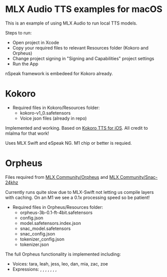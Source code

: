 # MLX Audio TTS examples for macOS

This is an example of using MLX Audio to run local TTS models.

Steps to run:

 - Open project in Xcode
 - Copy your required files to relevant Resources folder (Kokoro and Orpheus)
 - Change project signing in "Signing and Capabilities" project settings
 - Run the App

 nSpeak framework is embedeed for Kokoro already.

# Kokoro

 - Required files in Kokoro/Resources folder: 
    - kokoro-v1_0.safetensors
    - Voice json files (already in repo)
 
Implemented and working. Based on [Kokoro TTS for iOS](https://github.com/mlalma/kokoro-ios).  All credit to mlalma for that work!

Uses MLX Swift and eSpeak NG.  M1 chip or better is requied.


# Orpheus

Files required from [MLX Community/Orpheus](https://huggingface.co/mlx-community/orpheus-3b-0.1-ft-4bit) and [MLX Community/Snac-24khz](https://huggingface.co/mlx-community/snac_24khz)

Currently runs quite slow due to MLX-Swift not letting us compile layers with caching.  On an M1 we see a 0.1x processing speed so be patient!

 - Required files in Orpheus/Resources folder: 
    - orpheus-3b-0.1-ft-4bit.safetensors
    - config.json
    - model.safetensors.index.json
    - snac_model.safetensors
    - snac_config.json
    - tokenizer_config.json
    - tokenizer.json
    
The full Orpheus functionality is implemented including:
 - Voices: tara, leah, jess, leo, dan, mia, zac, zoe
 - Expressions: <laugh>, <chuckle>, <sigh>, <cough>, <sniffle>, <groan>, <yawn>, <gasp>
